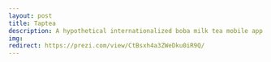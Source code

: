 ```yaml
---
layout: post
title: Taptea
description: A hypothetical internationalized boba milk tea mobile app
img: 
redirect: https://prezi.com/view/CtBsxh4a3ZWeDku0iR9Q/
---
```

